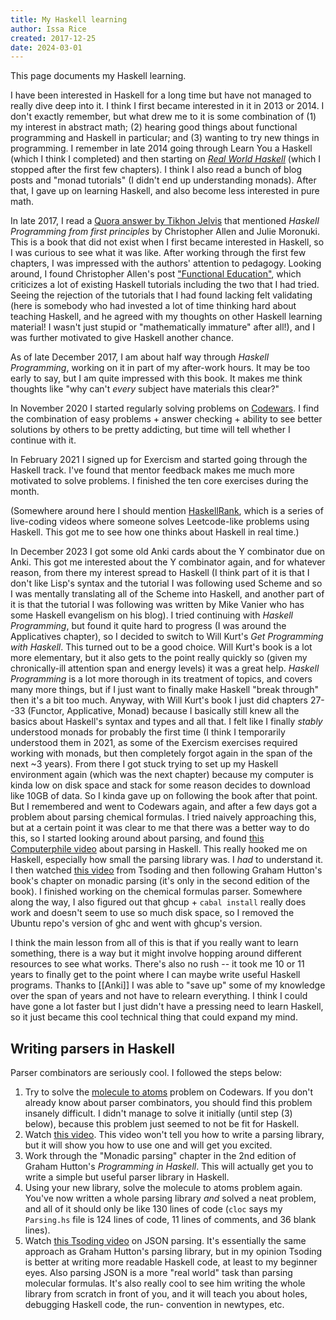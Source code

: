 ```yaml
---
title: My Haskell learning
author: Issa Rice
created: 2017-12-25
date: 2024-03-01
---
```


This page documents my Haskell learning.

I have been interested in Haskell for a long time but have not managed to really dive deep into it. I think I first became interested in it in 2013 or 2014. I don't exactly remember, but what drew me to it is some combination of (1) my interest in abstract math; (2) hearing good things about functional programming and Haskell in particular; and (3) wanting to try new things in programming. I remember in late 2014 going through Learn You a Haskell (which I think I completed) and then starting on [*Real World Haskell*](http://book.realworldhaskell.org/) (which I stopped after the first few chapters). I think I also read a bunch of blog posts and "monad tutorials" (I didn't end up understanding monads). After that, I gave up on learning Haskell, and also become less interested in pure math.

In late 2017, I read a [Quora answer by Tikhon Jelvis](https://www.quora.com/What-is-your-review-of-Learn-You-a-Haskell-2011-book/answer/Tikhon-Jelvis) that mentioned *Haskell Programming from first principles* by Christopher Allen and Julie Moronuki. This is a book that did not exist when I first became interested in Haskell, so I was curious to see what it was like. After working through the first few chapters, I was impressed with the authors' attention to pedagogy. Looking around, I found Christopher Allen's post ["Functional Education"](http://bitemyapp.com/posts/2014-12-31-functional-education.html "“bitemyapp - Functional Education”. Retrieved December 26, 2017."), which criticizes a lot of existing Haskell tutorials including the two that I had tried. Seeing the rejection of the tutorials that I had found lacking felt validating (here is somebody who had invested a lot of time thinking hard about teaching Haskell, and he agreed with my thoughts on other Haskell learning material! I wasn't just stupid or "mathematically immature" after all!), and I was further motivated to give Haskell another chance.

As of late December 2017, I am about half way through *Haskell Programming*, working on it in part of my after-work hours. It may be too early to say, but I am quite impressed with this book. It makes me think thoughts like "why can't *every* subject have materials this clear?"

In November 2020 I started regularly solving problems on
[Codewars](https://www.codewars.com/users/riceissa). I find the combination of
easy problems + answer checking + ability to see better solutions by others to
be pretty addicting, but time will tell whether I continue with it.

In February 2021 I signed up for Exercism and started going through the Haskell track.
I've found that mentor feedback makes me much more motivated to solve problems.
I finished the ten core exercises during the month.

(Somewhere around here I should mention [HaskellRank](https://www.youtube.com/playlist?list=PLguYJK7ydFE4aS8fq4D6DqjF6qsysxTnx), which is a series of live-coding videos where someone solves Leetcode-like problems using Haskell. This got me to see how one thinks about Haskell in real time.)

In December 2023 I got some old Anki cards about the Y combinator due on Anki. This got me interested about the Y combinator again, and for whatever reason, from there my interest spread to Haskell (I think part of it is that I don't like Lisp's syntax and the tutorial I was following used Scheme and so I was mentally translating all of the Scheme into Haskell, and another part of it is that the tutorial I was following was written by Mike Vanier who has some Haskell evangelism on his blog). I tried continuing with _Haskell Programming_, but found it quite hard to progress (I was around the Applicatives chapter), so I decided to switch to Will Kurt's _Get Programming with Haskell_. This turned out to be a good choice. Will Kurt's book is a lot more elementary, but it also gets to the point really quickly so (given my chronically-ill attention span and energy levels) it was a great help. _Haskell Programming_ is a lot more thorough in its treatment of topics, and covers many more things, but if I just want to finally make Haskell "break through" then it's a bit too much. Anyway, with Will Kurt's book I just did chapters 27--33 (Functor, Applicative, Monad) because I basically still knew all the basics about Haskell's syntax and types and all that. I felt like I finally _stably_ understood monads for probably the first time (I think I temporarily understood them in 2021, as some of the Exercism exercises required working with monads, but then completely forgot again in the span of the next ~3 years). From there I got stuck trying to set up my Haskell environment again (which was the next chapter) because my computer is kinda low on disk space and stack for some reason decides to download like 10GB of data. So I kinda gave up on following the book after that point. But I remembered and went to Codewars again, and after a few days got a problem about parsing chemical formulas. I tried naively approaching this, but at a certain point it was clear to me that there was a better way to do this, so I started looking around about parsing, and found [this Computerphile video](https://www.youtube.com/watch?v=dDtZLm7HIJs) about parsing in Haskell. This really hooked me on Haskell, especially how small the parsing library was. I *had* to understand it. I then watched [this video](https://www.youtube.com/watch?v=N9RUqGYuGfw) from Tsoding and then following Graham Hutton's book's chapter on monadic parsing (it's only in the second edition of the book). I finished working on the chemical formulas parser. Somewhere along the way, I also figured out that ghcup + `cabal install` really does work and doesn't seem to use so much disk space, so I removed the Ubuntu repo's version of ghc and went with ghcup's version.

I think the main lesson from all of this is that if you really want to learn something, there is a way but it might involve hopping around different resources to see what works. There's also no rush -- it took me 10 or 11 years to finally get to the point where I can maybe write useful Haskell programs. Thanks to [[Anki]] I was able to "save up" some of my knowledge over the span of years and not have to relearn everything. I think I could have gone a lot faster but I just didn't have a pressing need to learn Haskell, so it just became this cool technical thing that could expand my mind.

## Writing parsers in Haskell

Parser combinators are seriously cool. I followed the steps below:

1. Try to solve the [molecule to atoms](https://www.codewars.com/kata/52f831fa9d332c6591000511/train/haskell) problem on Codewars. If you don't already know about parser combinators, you should find this problem insanely difficult. I didn't manage to solve it initially (until step (3) below), because this problem just seemed to not be fit for Haskell.
2. Watch [this video](https://www.youtube.com/watch?v=dDtZLm7HIJs). This video won't tell you how to write a parsing library, but it will show you how to use one and will get you excited.
3. Work through the "Monadic parsing" chapter in the 2nd edition of Graham Hutton's _Programming in Haskell_. This will actually get you to write a simple but useful parser library in Haskell.
4. Using your new library, solve the molecule to atoms problem again. You've now written a whole parsing library *and* solved a neat problem, and all of it should only be like 130 lines of code (`cloc` says my `Parsing.hs` file is 124 lines of code, 11 lines of comments, and 36 blank lines).
5. Watch [this Tsoding video](https://www.youtube.com/watch?v=N9RUqGYuGfw) on JSON parsing. It's essentially the same approach as Graham Hutton's parsing library, but in my opinion Tsoding is better at writing more readable Haskell code, at least to my beginner eyes. Also parsing JSON is a more "real world" task than parsing molecular formulas. It's also really cool to see him writing the whole library from scratch in front of you, and it will teach you about holes, debugging Haskell code, the run- convention in newtypes, etc.